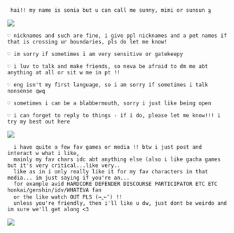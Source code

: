 


     
     hai!! my name is sonia but u can call me sunny, mimi or sunsun ᦃ
   
  
  ![](https://64.media.tumblr.com/7098c7f7209f7380dbee28076d0a2f42/555c4b73ed8c0b3e-f8/s540x810/0047b0f86dd268ab165084b9467c87035f842b12.pnj)
 
 
    ♡ nicknames and such are fine, i give ppl nicknames and a pet names if that is crossing ur boundaries, pls do let me know!
    
    ♡ im sorry if sometimes i am very sensitive or gatekeepy 
    
    ♡ i luv to talk and make friends, so neva be afraid to dm me abt anything at all or sit w me in pt !!

    ♡ eng isn't my first language, so i am sorry if sometimes i talk nonsense qwq

    ♡ sometimes i can be a blabbermouth, sorry i just like being open

    ♡ i can forget to reply to things - if i do, please let me know!!! i try my best out here 
    
  ![](https://64.media.tumblr.com/7098c7f7209f7380dbee28076d0a2f42/555c4b73ed8c0b3e-f8/s540x810/0047b0f86dd268ab165084b9467c87035f842b12.pnj)
   
      i have quite a few fav games or media !! btw i just post and interact w what i like, 
      mainly my fav chars idc abt anything else (also i like gacha games but it's very critical...like very..
      like as in i only really like it for my fav characters in that media... im just saying if you're an...
      for example avid HARDCORE DEFENDER DISCOURSE PARTICIPATOR ETC ETC honkai/genshin/idv/WHATEVA fan
      or the like watch OUT PLS (⇀‸↼‶) !! 
      unless you're friendly, then i'll like u dw, just dont be weirdo and im sure we'll get along <3

      
  ![](https://64.media.tumblr.com/c9a58303d09681ccf45f5392452af851/dcfcd66431d8f63b-f5/s2048x3072/c30e28dd1f9551ce27e19045ef14c1936907e9f2.pnj)



  
